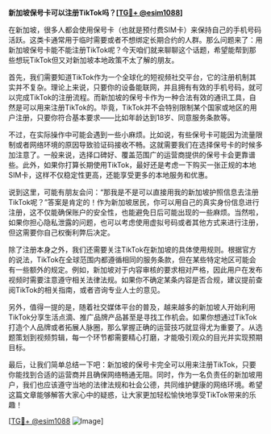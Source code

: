 **新加坡保号卡可以注册TikTok吗？[[TG💪+ @esim1088](https://t.me/s/esim1088)]**

在新加坡，很多人都会使用保号卡（也就是预付费SIM卡）来保持自己的手机号码活跃。这类卡通常用于临时需要或者不想绑定长期合约的人群。那么问题来了：用新加坡保号卡能不能注册TikTok呢？今天咱们就来聊聊这个话题，希望能帮到那些想玩TikTok但又对新加坡本地政策不太了解的朋友。

首先，我们需要知道TikTok作为一个全球化的短视频社交平台，它的注册机制其实并不复杂。理论上来说，只要你的设备能联网，并且拥有有效的手机号码，就可以完成TikTok的注册流程。而新加坡的保号卡作为一种合法有效的通讯工具，自然是可以用来注册TikTok的。毕竟，TikTok并不会特别限制某个国家或地区的用户注册，只要你符合基本要求——比如年龄达到18岁、同意服务条款等。

不过，在实际操作中可能会遇到一些小麻烦。比如说，有些保号卡可能因为流量限制或者网络环境的原因导致验证码接收不畅。这就需要我们在选择保号卡的时候多加注意了。一般来说，选择口碑好、覆盖范围广的运营商提供的保号卡会更靠谱些。此外，如果你打算长期使用TikTok，最好还是考虑一下购买一张正规的本地SIM卡，这样不仅稳定性更高，还能享受更多的本地服务和优惠。

说到这里，可能有朋友会问：“那我是不是可以直接用我的新加坡护照信息去注册TikTok呢？”答案是肯定的！作为新加坡居民，你可以用自己的真实身份信息进行注册，这不仅能确保账户的安全性，也能避免日后可能出现的一些麻烦。当然啦，如果你担心隐私泄露的问题，也可以考虑使用虚拟号码或者其他方式来进行注册，但这需要你自己权衡利弊后决定。

除了注册本身之外，我们还需要关注TikTok在新加坡的具体使用规则。根据官方的说法，TikTok在全球范围内都遵循相同的服务条款，但在某些特定地区可能会有一些额外的规定。例如，新加坡对于内容审核的要求相对严格，因此用户在发布视频时需要注意遵守相关法律法规。如果你不确定某条内容是否合规，建议提前查阅TikTok的相关指南，或者咨询专业人士的意见。

另外，值得一提的是，随着社交媒体平台的普及，越来越多的新加坡人开始利用TikTok分享生活点滴、推广品牌产品甚至是寻找工作机会。如果你想通过TikTok打造个人品牌或者拓展人脉圈，那么掌握正确的运营技巧就显得尤为重要了。从选题策划到视频剪辑，每一个环节都需要精心打磨，才能吸引观众的目光并实现预期目标。

最后，让我们简单总结一下吧：新加坡的保号卡完全可以用来注册TikTok，只要你能找到合适的运营商并且确保网络畅通无阻。同时，作为一名负责任的新加坡用户，我们也应该遵守当地的法律法规和社会公德，共同维护健康的网络环境。希望这篇文章能够解答大家心中的疑惑，让大家更加轻松愉快地享受TikTok带来的乐趣！

[[TG💪+ @esim1088](https://t.me/s/esim1088) ![Image](https://i.postimg.cc/4NQfJmqS/Snipaste-2025-05-13-00-14-12.png)]